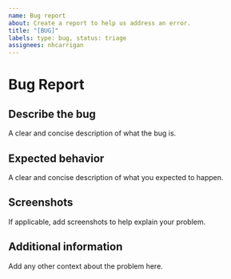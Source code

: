 ```yaml
---
name: Bug report
about: Create a report to help us address an error.
title: "[BUG]"
labels: type: bug, status: triage
assignees: nhcarrigan
---
```


# Bug Report

## Describe the bug

A clear and concise description of what the bug is.

## Expected behavior

A clear and concise description of what you expected to happen.

## Screenshots

If applicable, add screenshots to help explain your problem.

## Additional information

Add any other context about the problem here.
